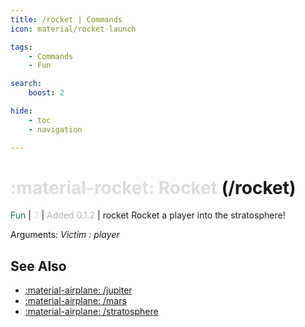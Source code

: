 ```yaml
---
title: /rocket | Commands
icon: material/rocket-launch

tags:
    - Commands
    - Fun

search:
    boost: 2

hide:
    - toc
    - navigation

---
```

# <p style="color: rgb(220,220,220); display: inline;">:material-rocket: Rocket</p> (/rocket)
<div style="display:inline;">
<p style="color: #216E4E; display: inline;">Fun</p> | <p style="color: rgb(220,220,220); display: inline;">3</p> | <p style="color: rgb(180,180,180); display: inline;"> Added 0.1.2</p> | rocket
</div>
Rocket a player into the stratosphere!

Arguments: _Victim : player_

## See Also
* [:material-airplane: /jupiter](/Commands/specifics/jupter/)
* [:material-airplane: /mars](/Commands/specifics/mars/)
* [:material-airplane: /stratosphere](/Commands/specifics/stratosphere/)